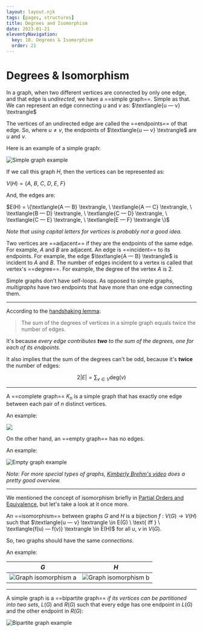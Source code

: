 ```yaml
---
layout: layout.njk
tags: [pages, structures]
title: Degrees and Isomorphism
date: 2023-01-21
eleventyNavigation:
  key: 18. Degrees & Isomorphism
  order: 21
---
```


# Degrees & Isomorphism

In a graph, when two different vertices are connected by only one edge, and that edge is _undirected_, we have a ==simple graph==. Simple as that.
We can represent an edge connecting $u$ and $v$ as: $\textlangle{u — v} \textrangle$ 

The vertices of an undirected edge are called the ==endpoints== of that edge. 
So, where $u \neq v$,  the endpoints of $\textlangle{u — v} \textrangle$ are $u$ and $v$.

Here is an example of a simple graph:


![Simple graph example](https://upload.wikimedia.org/wikipedia/commons/9/96/Simple_graph.png)


If we call this graph $H$, then the vertices can be represented as:

$V(H) = \{A, \ B, \ C, \ D, \ E, \ F\}$ 

And, the edges are:

$E(H) = \{\textlangle{A — B} \textrangle, \  \textlangle{A — C} \textrangle, \ \textlangle{B — D} \textrangle, \ \textlangle{C — D} \textrangle, \ \textlangle{C — E} \textrangle, \ \textlangle{E — F} \textrangle   \}$ 

_Note that using capital letters for vertices is probably not a good idea._

Two vertices are ==adjacent== if they are the endpoints of the same edge. 
For example, $A$ and $B$ are adjacent.
An edge is ==incident== to its endpoints.
For example, the edge $\textlangle{A — B} \textrangle$ is incident to $A$ and $B$.
The number of edges incident to a vertex is called that vertex's ==degree==.
For example, the degree of the vertex $A$ is $2$.

Simple graphs don't have self-loops.
As opposed to simple graphs, _multigraphs_ have two endpoints that have more than one edge connecting them. 

---

According to the [handshaking lemma](https://en.wikipedia.org/wiki/Handshaking_lemma):

> The sum of the degrees of vertices in a simple graph equals twice the number of edges.

It's because _every edge contributes **two** to the sum of the degrees, one for each of its endpoints._

It also implies that the sum of the degrees can't be odd, because it's **twice** the number of edges:

$$2|E| = \displaystyle\sum_{v \in V} \text{deg}(v)$$

---

A ==complete graph== $K_n$ is a simple graph that has exactly one edge between each pair of $n$ distinct vertices.

An example:

![](https://upload.wikimedia.org/wikipedia/commons/thumb/c/cf/Complete_graph_K5.svg/180px-Complete_graph_K5.svg.png)


On the other hand, an ==empty graph== has no edges.

An example:

![Empty graph example](https://upload.wikimedia.org/wikipedia/commons/thumb/6/6e/0-regular_graph.svg/213px-0-regular_graph.svg.png)

_Note: For more special types of graphs, [Kimberly Brehm's video](https://www.youtube.com/watch?v=OgvGo09kAvA) does a pretty good overview._

--- 

We mentioned the concept of isomorphism briefly in [Partial Orders and Equivalence](/unit-02-structures/partial-orders-and-equivalence), but let's take a look at it once more.

An ==isomorphism== between graphs $G$ and $H$ is a bijection $f \ : \ V(G) \rightarrow V(H)$ such that $\textlangle{u — v} \textrangle \in E(G) \ \text{ iff } \ \textlangle{f(u) — f(v)} \textrangle \in E(H)$ for all $u$, $v$ in $V(G)$.

So, two graphs should have the same _connections_. 

An example:

| $G$ | $H$ |
--- | --- 
| ![Graph isomorphism a](https://upload.wikimedia.org/wikipedia/commons/thumb/9/9a/Graph_isomorphism_a.svg/120px-Graph_isomorphism_a.svg.png) | ![Graph isomorphism b](https://upload.wikimedia.org/wikipedia/commons/thumb/8/84/Graph_isomorphism_b.svg/240px-Graph_isomorphism_b.svg.png) |

---

A simple graph is a ==bipartite graph== _if its vertices can be partitioned into two sets_, $L(G)$ and $R(G)$ such that every edge has one endpoint in $L(G)$ and the other endpoint in $R(G)$:

![Bipartite graph example](https://upload.wikimedia.org/wikipedia/commons/thumb/e/e8/Simple-bipartite-graph.svg/240px-Simple-bipartite-graph.svg.png)
